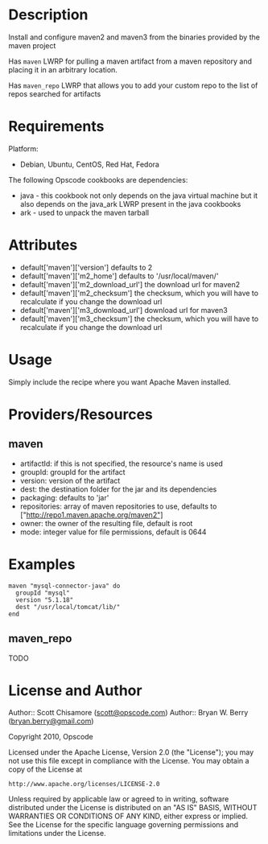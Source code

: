 Description
===========

Install and configure maven2 and maven3 from the binaries provided by
the maven project

Has `maven` LWRP for pulling a maven artifact from a maven repository and
placing it in an arbitrary location.

Has `maven_repo` LWRP that allows you to add your custom repo to the list
of repos searched for artifacts

Requirements
============

Platform: 

* Debian, Ubuntu, CentOS, Red Hat, Fedora

The following Opscode cookbooks are dependencies:

* java - this cookbook not only depends on the java virtual machine
  but it also depends on the java_ark LWRP present in the java cookbooks
* ark - used to unpack the maven tarball

Attributes
==========

* default['maven']['version']  defaults to 2
* default['maven']['m2_home']  defaults to  '/usr/local/maven/'
* default['maven']['m2_download_url']  the download url for maven2
* default['maven']['m2_checksum']  the checksum, which you will have
 to recalculate if you change the download url
* default['maven']['m3_download_url'] download url for maven3
* default['maven']['m3_checksum'] the checksum, which you will have
 to recalculate if you change the download url


Usage
=====

Simply include the recipe where you want Apache Maven installed.


Providers/Resources
===================

maven
-----

* artifactId: if this is not specified, the resource's name is used
* groupId: groupId for the artifact
* version: version of the artifact
* dest: the destination folder for the jar and its dependencies
* packaging: defaults to 'jar'
* repositories: array of maven repositories to use, defaults to
 ["http://repo1.maven.apache.org/maven2"]
* owner: the owner of the resulting file, default is root
* mode: integer value for file permissions, default is 0644


# Examples

    maven "mysql-connector-java" do
      groupId "mysql"
      version "5.1.18"
      dest "/usr/local/tomcat/lib/"
    end

maven_repo
----------
TODO    


License and Author
==================

Author:: Scott Chisamore (<scott@opscode.com>)
Author:: Bryan W. Berry (<bryan.berry@gmail.com>)

Copyright 2010, Opscode

Licensed under the Apache License, Version 2.0 (the "License");
you may not use this file except in compliance with the License.
You may obtain a copy of the License at

    http://www.apache.org/licenses/LICENSE-2.0

Unless required by applicable law or agreed to in writing, software
distributed under the License is distributed on an "AS IS" BASIS,
WITHOUT WARRANTIES OR CONDITIONS OF ANY KIND, either express or implied.
See the License for the specific language governing permissions and
limitations under the License.


